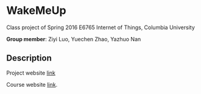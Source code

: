 # WakeMeUp
Class project of Spring 2016 E6765 Internet of Things, Columbia University

__Group member__: Ziyi Luo, Yuechen Zhao, Yazhuo Nan

Description
-----------
Project website [link](http://iotcolumbia2016tue4.weebly.com/)

Course website [link](http://iotcolumbia.weebly.com/).
